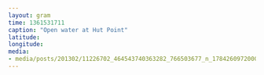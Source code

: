 ```yaml
---
layout: gram
time: 1361531711
caption: "Open water at Hut Point"
latitude: 
longitude: 
media:
- media/posts/201302/11226702_464543740363282_766503677_n_17842609720000351.jpg
---
```

